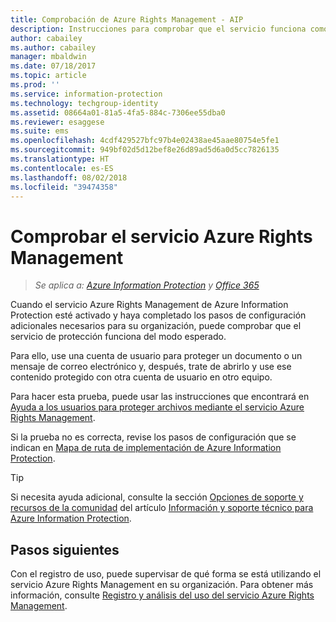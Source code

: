 ```yaml
---
title: Comprobación de Azure Rights Management - AIP
description: Instrucciones para comprobar que el servicio funciona como se esperaba protegiendo un archivo o mensaje de correo electrónico mediante una cuenta de usuario y, a continuación, tratar de abrirlo y usar ese contenido protegido procedente de otra cuenta de usuario.
author: cabailey
ms.author: cabailey
manager: mbaldwin
ms.date: 07/18/2017
ms.topic: article
ms.prod: ''
ms.service: information-protection
ms.technology: techgroup-identity
ms.assetid: 08664a01-81a5-4fa5-884c-7306ee55dba0
ms.reviewer: esaggese
ms.suite: ems
ms.openlocfilehash: 4cdf429527bfc97b4e02438ae45aae80754e5fe1
ms.sourcegitcommit: 949bf02d5d12bef8e26d89ad5d6a0d5cc7826135
ms.translationtype: HT
ms.contentlocale: es-ES
ms.lasthandoff: 08/02/2018
ms.locfileid: "39474358"
---
```

# <a name="verifying-the-azure-rights-management-service"></a>Comprobar el servicio Azure Rights Management

>*Se aplica a: [Azure Information Protection](https://azure.microsoft.com/pricing/details/information-protection) y [Office 365](http://download.microsoft.com/download/E/C/F/ECF42E71-4EC0-48FF-AA00-577AC14D5B5C/Azure_Information_Protection_licensing_datasheet_EN-US.pdf)*

Cuando el servicio Azure Rights Management de Azure Information Protection esté activado y haya completado los pasos de configuración adicionales necesarios para su organización, puede comprobar que el servicio de protección funciona del modo esperado. 

Para ello, use una cuenta de usuario para proteger un documento o un mensaje de correo electrónico y, después, trate de abrirlo y use ese contenido protegido con otra cuenta de usuario en otro equipo.

Para hacer esta prueba, puede usar las instrucciones que encontrará en [Ayuda a los usuarios para proteger archivos mediante el servicio Azure Rights Management](help-users.md).

Si la prueba no es correcta, revise los pasos de configuración que se indican en [Mapa de ruta de implementación de Azure Information Protection](../plan-design/deployment-roadmap.md).

> [!TIP]
> Si necesita ayuda adicional, consulte la sección [Opciones de soporte y recursos de la comunidad](../information-support.md#support-options-and-community-resources) del artículo [Información y soporte técnico para Azure Information Protection](../information-support.md).

## <a name="next-steps"></a>Pasos siguientes

Con el registro de uso, puede supervisar de qué forma se está utilizando el servicio Azure Rights Management en su organización. Para obtener más información, consulte [Registro y análisis del uso del servicio Azure Rights Management](log-analyze-usage.md).



